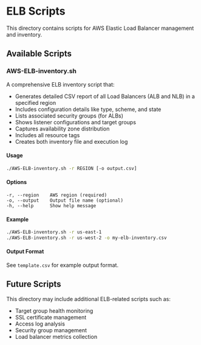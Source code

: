 # ELB Scripts

This directory contains scripts for AWS Elastic Load Balancer management and inventory.

## Available Scripts

### AWS-ELB-inventory.sh
A comprehensive ELB inventory script that:
- Generates detailed CSV report of all Load Balancers (ALB and NLB) in a specified region
- Includes configuration details like type, scheme, and state
- Lists associated security groups (for ALBs)
- Shows listener configurations and target groups
- Captures availability zone distribution
- Includes all resource tags
- Creates both inventory file and execution log

#### Usage
```bash
./AWS-ELB-inventory.sh -r REGION [-o output.csv]
```

#### Options
```
-r, --region    AWS region (required)
-o, --output    Output file name (optional)
-h, --help      Show help message
```

#### Example
```bash
./AWS-ELB-inventory.sh -r us-east-1
./AWS-ELB-inventory.sh -r us-west-2 -o my-elb-inventory.csv
```

#### Output Format
See `template.csv` for example output format.

## Future Scripts
This directory may include additional ELB-related scripts such as:
- Target group health monitoring
- SSL certificate management
- Access log analysis
- Security group management
- Load balancer metrics collection 